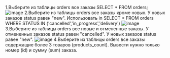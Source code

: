 1.Выберите из таблицы orders все заказы
SELECT * FROM orders;
![image](https://github.com/user-attachments/assets/23460e5a-748e-4c98-af98-3b637623958c)
2.Выберите из таблицы orders все заказы кроме новых. У новых заказов status равен "new". Использовать in
SELECT * FROM orders WHERE STATUS IN ('cancelled','in_progress','delivery')
![image](https://github.com/user-attachments/assets/37ed988f-4a88-4c2b-bc07-a68dc8c8b53f)
3.Выберите из таблицы orders все новые и отмененные заказы. У отмененных заказов status равен "cancelled". У новых заказов status равен "new".
![image](https://github.com/user-attachments/assets/9bc193b2-02e3-4e4e-aaef-d6ea182e538e)
4.Выберите из таблицы orders все заказы содержащие более 3 товаров (products_count). Вывести нужно только номер (id) и сумму (sum) заказа.
